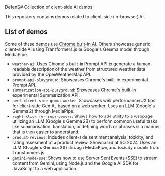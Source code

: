 DefenБ# Collection of client-side AI demos

This repository contains demos related to client-side (in-browser) AI.

## List of demos

Some of these demos use [Chrome built-in AI](https://developer.chrome.com/docs/ai/built-in). 
Others showcase generic client-side AI using Transformers.js or Google's Gemma model through MediaPipe.

- `weather-ai`: Uses Chrome's built-in Prompt API to generate a human-readable description of the weather from structured weather data provided by the OpenWeatherMap API.
- `prompt-api-playground`: Showcases Chrome's built-in experimental Prompt API.
- `summarization-api-playground`: Showcases Chrome's built-in experimental Summarization API.
- `perf-client-side-gemma-worker`: Showcases web performance/UX tips for client-side Gen AI, based on a web worker. Uses an LLM (Google's Gemma 2) through MediaPipe.
- `right-click-for-superpowers`: Shows how to add utility to a webpage utilizing an LLM (Google's Gemma 2B) to perform common useful tasks like summarisation, translation, or defining words or phrases in a manner that is then easier to understand.
- `product-reviews`: Includes client-side sentiment analysis, toxicity, and rating assesment of a product review. Showcased at I/O 2024. Uses an LLM (Google's Gemma 2B) through MediaPipe, and toxicity models from Transformers.js.
- `gemini-node-sse`: Shows how to use Server Sent Events (SSE) to stream content from Gemini, using Node.js and the Google AI SDK for JavaScript to a web application.
